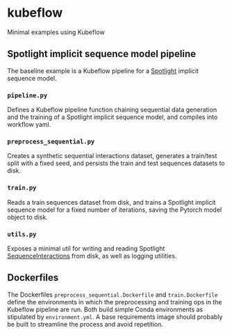 # kubeflow
Minimal examples using Kubeflow

## Spotlight implicit sequence model pipeline
The baseline example is a Kubeflow pipeline for a [Spotlight](https://maciejkula.github.io/spotlight/index.html#) implicit sequence model.

### `pipeline.py`
Defines a Kubeflow pipeline function chaining sequential data generation and the training of a Spotlight implicit sequence model, and compiles into workflow yaml.

### `preprocess_sequential.py`
Creates a synthetic sequential interactions dataset, generates a train/test split with a fixed seed, and persists the train and test sequences datasets to disk.

### `train.py`
Reads a train sequences dataset from disk, and trains a Spotlight implicit sequence model for a fixed number of iterations, saving the Pytorch model object to disk.

### `utils.py`
Exposes a minimal util for writing and reading Spotlight [SequenceInteractions](https://maciejkula.github.io/spotlight/_modules/spotlight/interactions.html) from disk, as well as logging utilities.

## Dockerfiles
The Dockerfiles `preprocess_sequential.Dockerfile` and `train.Dockerfile` define the environments in which the preprocessing and training ops in the Kubeflow pipeline are run. Both build simple Conda environments as stipulated by `environment.yml`. A base requirements image should probably be built to streamline the process and avoid repetition.
